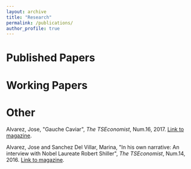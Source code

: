 ```yaml
---
layout: archive
title: "Research"
permalink: /publications/
author_profile: true
---
```


Published Papers
===============
Working Papers
===============

Other
===============

Alvarez, Jose, "Gauche Caviar", *The TSEconomist*, Num.16, 2017. [Link to magazine](https://thetseconomist.files.wordpress.com/2018/01/issue16-compressed.pdf).

Alvarez, Jose and Sanchez Del Villar, Marina, "In his own narrative: An interview with Nobel Laureate Robert Shiller", *The TSEconomist*, Num.14, 2016. [Link to magazine](https://thetseconomist.files.wordpress.com/2019/10/issue_14-thomas.pdf).

<!-- {% if author.googlescholar %}
  You can also find my articles on <u><a href="{{author.googlescholar}}">my Google Scholar profile</a>.</u>
{% endif %}

{% include base_path %}

{% for post in site.publications reversed %}
  {% include archive-single.html %}
{% endfor %} -->
